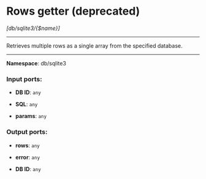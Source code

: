 # Rows getter (deprecated)

_[db/sqlite3/{$name}]_

---

Retrieves multiple rows as a single array from the specified database.

---

__Namespace__: db/sqlite3

### Input ports:

* __DB ID__: ` any `


* __SQL__: ` any `


* __params__: ` any `

### Output ports:

* __rows__: ` any `


* __error__: ` any `


* __DB ID__: ` any `

